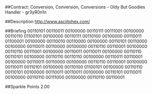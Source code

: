 ##Contract: Conversion, Conversion, Conversions - Oldy But Goodies
Handler - gr3yR0n1n

##Description
http://www.asciitohex.com/

##Briefing
00110101 00110011 00100000 00110111 00111001 00100000 00110110 01100101 00100000 00110111 00110100 00100000 00110011 01100001 00100000 00110010 00110000 00100000 00110101 00110000 00100000 00110011 00110000 00100000 00110110 00110001 00100000 00110110 00111001 00100000 00110011 00110011 00100000 00110110 00110101 00100000 00110110 00110110 00100000 00110011 00110001 00100000 00110011 00110000 00100000 00110110 00110001 00100000 00110011 00110101 00100000 00110100 01100101 00100000 00110110 00110101 00100000 00110011 00110011 00100000 00110101 00110011 00100000 00110110 00111000 00100000 00110110 00110001

##Sparkle Points
2.00 
